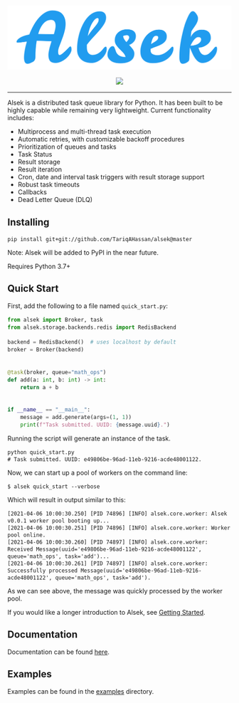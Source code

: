 <div align="center">
  <img src="https://github.com/TariqAHassan/alsek/raw/master/docs/assets/logos/logo.png"><br>
</div>

<p align="center">
    <a href="https://github.com/TariqAHassan/alsek/actions/workflows/tests.yml" alt="Tests">
        <img src="https://github.com/TariqAHassan/alsek/actions/workflows/tests.yml/badge.svg" /></a>
</p>

----

Alsek is a distributed task queue library for Python. It has been built to be highly 
capable while remaining very lightweight. Current functionality includes:

  * Multiprocess and multi-thread task execution
  * Automatic retries, with customizable backoff procedures
  * Prioritization of queues and tasks
  * Task Status
  * Result storage
  * Result iteration
  * Cron, date and interval task triggers with result storage support
  * Robust task timeouts
  * Callbacks
  * Dead Letter Queue (DLQ)

## Installing

```shell
pip install git+git://github.com/TariqAHassan/alsek@master
```

Note: Alsek will be added to PyPI in the near future.

Requires Python 3.7+

## Quick Start

First, add the following to a file named `quick_start.py`:

```python
from alsek import Broker, task
from alsek.storage.backends.redis import RedisBackend

backend = RedisBackend()  # uses localhost by default
broker = Broker(backend)


@task(broker, queue="math_ops")
def add(a: int, b: int) -> int:
    return a + b


if __name__ == "__main__":
    message = add.generate(args=(1, 1))
    print(f"Task submitted. UUID: {message.uuid}.")
```

Running the script will generate an instance of the task.

```shell
python quick_start.py
# Task submitted. UUID: e49806be-96ad-11eb-9216-acde48001122.
```

Now, we can start up a pool of workers on the command line:

```shell
$ alsek quick_start --verbose
```

Which will result in output similar to this:

```shell
[2021-04-06 10:00:30.250] [PID 74896] [INFO] alsek.core.worker: Alsek v0.0.1 worker pool booting up...
[2021-04-06 10:00:30.251] [PID 74896] [INFO] alsek.core.worker: Worker pool online.
[2021-04-06 10:00:30.260] [PID 74897] [INFO] alsek.core.worker: Received Message(uuid='e49806be-96ad-11eb-9216-acde48001122', queue='math_ops', task='add')...
[2021-04-06 10:00:30.261] [PID 74897] [INFO] alsek.core.worker: Successfully processed Message(uuid='e49806be-96ad-11eb-9216-acde48001122', queue='math_ops', task='add').
```

As we can see above, the message was quickly processed by the worker pool.

If you would like a longer introduction to Alsek, see [Getting Started]().

## Documentation

Documentation can be found [here]().

## Examples

Examples can be found in the [examples](examples) directory.
